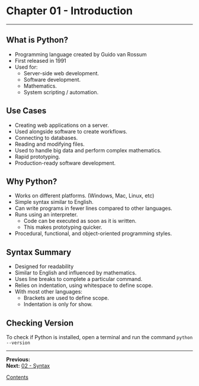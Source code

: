 # Chapter 01 - Introduction

---

## What is Python?
* Programming language created by Guido van Rossum
* First released in 1991
* Used for:
	* Server-side web development.
	* Software development.
	* Mathematics.
	* System scripting / automation.

  

## Use Cases
* Creating web applications on a server.
* Used alongside software to create workflows.
* Connecting to databases.
* Reading and modifying files.
* Used to handle big data and perform complex mathematics.
* Rapid prototyping.
* Production-ready software development.

## Why Python?
* Works on different platforms. (Windows, Mac, Linux, etc)
* Simple syntax similar to English.
* Can write programs in fewer lines compared to other languages.
* Runs using an interpreter.
	* Code can be executed as soon as it is written.
	* This makes prototyping quicker.
* Procedural, functional, and object-oriented programming styles.

## Syntax Summary
* Designed for readability
* Similar to English and influenced by mathematics.
* Uses line breaks to complete a particular command.
* Relies on indentation, using whitespace to define scope.
* With most other languages:
	* Brackets are used to define scope.
	* Indentation is only for show.

## Checking Version
To check if Python is installed, open a terminal and run the command `python --version`

---

**Previous:**  
**Next:** [02 - Syntax](./02-syntax.md)

[Contents](./readme.md)